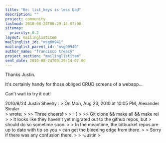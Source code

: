 ```yaml
---
title: "Re: list_keys is less bad"
description: ""
project: community
lastmod: 2010-08-24T00:29:14-07:00
sitemap:
  priority: 0.2
layout: mailinglistitem
mailinglist_id: "msg00941"
mailinglist_parent_id: "msg00940"
author_name: "francisco treacy"
project_section: "mailinglistitem"
sent_date: 2010-08-24T00:29:14-07:00
---
```



Thanks Justin.

It's certainly handy for those obliged CRUD screens of a webapp...

Can't wait to try it out!


2010/8/24 Justin Sheehy :
&gt; On Mon, Aug 23, 2010 at 10:05 PM, Alexander Sicular  
&gt; wrote:
&gt;
&gt;&gt; Three cheers!
&gt;
&gt; :-)
&gt;
&gt;&gt; Git clone && make all && make rel
&gt;
&gt; It looks like they haven't yet migrated out to the github repos, but
&gt; should do so sometime soon.
&gt;
&gt; In the meantime, the bitbucket repos are up to date with tip so you
&gt; can get the bleeding edge from there.
&gt;
&gt; Sorry if there was any confusion there.
&gt;
&gt; -Justin
&gt;

